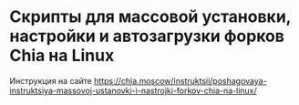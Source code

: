 # Скрипты для массовой установки, настройки и автозагрузки форков Chia на Linux
Инструкция на сайте https://chia.moscow/instruktsii/poshagovaya-instruktsiya-massovoj-ustanovki-i-nastrojki-forkov-chia-na-linux/
